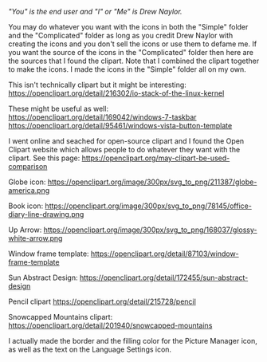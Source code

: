*"You" is the end user and "I" or "Me" is Drew Naylor.*

You may do whatever you want with the icons in both the "Simple" folder and the "Complicated" folder as long as you credit Drew Naylor with creating the icons and you don't sell the icons or use them to defame me. If you want the source of the icons in the "Complicated" folder then here are the sources that I found the clipart. Note that I combined the clipart together to make the icons. I made the icons in the "Simple" folder all on my own.

This isn't technically clipart but it might be interesting:
https://openclipart.org/detail/216302/io-stack-of-the-linux-kernel

These might be useful as well:
https://openclipart.org/detail/169042/windows-7-taskbar
https://openclipart.org/detail/95461/windows-vista-button-template



I went online and seached for open-source clipart and I found the Open Clipart website which allows people to do whatever they want with the clipart. See this page: https://openclipart.org/may-clipart-be-used-comparison

Globe icon:
https://openclipart.org/image/300px/svg_to_png/211387/globe-america.png

Book icon:
https://openclipart.org/image/300px/svg_to_png/78145/office-diary-line-drawing.png

Up Arrow:
https://openclipart.org/image/300px/svg_to_png/168037/glossy-white-arrow.png

Window frame template:
https://openclipart.org/detail/87103/window-frame-template

Sun Abstract Design:
https://openclipart.org/detail/172455/sun-abstract-design

Pencil clipart
https://openclipart.org/detail/215728/pencil

Snowcapped Mountains clipart:
https://openclipart.org/detail/201940/snowcapped-mountains


I actually made the border and the filling color for the Picture Manager icon, as well as the text on the Language Settings icon.
